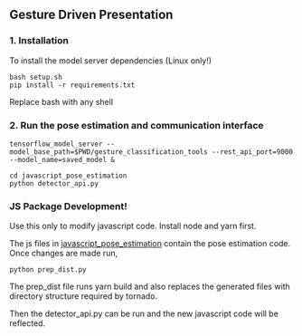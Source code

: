 ## Gesture Driven Presentation

### 1. Installation
To install the model server dependencies (Linux only!)
```
bash setup.sh
pip install -r requirements.txt
```

Replace bash with any shell 
### 2. Run the pose estimation and communication interface
```
tensorflow_model_server --model_base_path=$PWD/gesture_classification_tools --rest_api_port=9000 --model_name=saved_model &

cd javascript_pose_estimation
python detector_api.py

```

### JS Package Development!

Use this only to modify javascript code. Install node and yarn first.

The js files in [javascript_pose_estimation](javascript_pose_estimation) contain the pose estimation code. Once changes are made run,
```
python prep_dist.py
```

The prep_dist file runs yarn build and also replaces the generated files with directory structure required by tornado.

Then the detector_api.py can be run and the new javascript code will be reflected.





